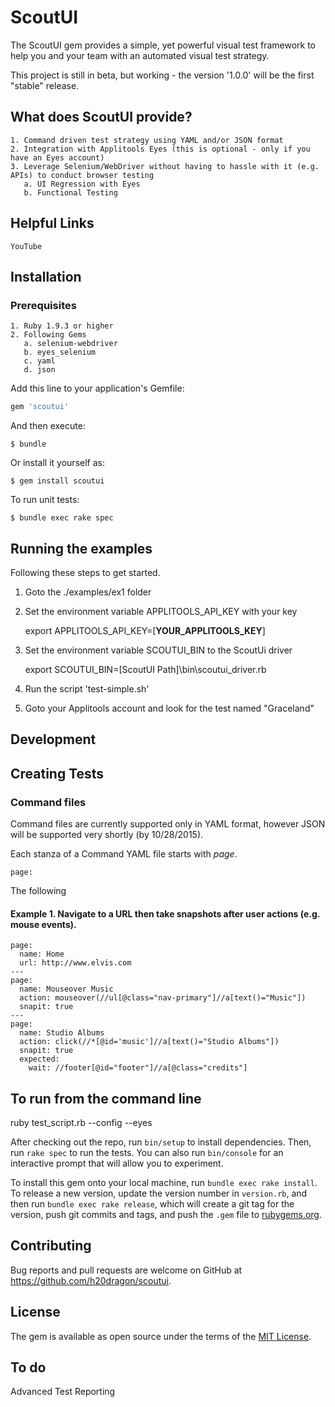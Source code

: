 # ScoutUI

The ScoutUI gem provides a simple, yet powerful visual test framework to help you and your team with an automated visual test strategy.

This project is still in beta, but working - the version '1.0.0' will be the first "stable" release.

## What does ScoutUI provide?

    1. Command driven test strategy using YAML and/or JSON format
    2. Integration with Applitools Eyes (this is optional - only if you have an Eyes account)
    3. Leverage Selenium/WebDriver without having to hassle with it (e.g. APIs) to conduct browser testing
       a. UI Regression with Eyes
       b. Functional Testing
    
    
## Helpful Links
    YouTube

## Installation

### Prerequisites
    1. Ruby 1.9.3 or higher
    2. Following Gems
       a. selenium-webdriver
       b. eyes_selenium
       c. yaml
       d. json

Add this line to your application's Gemfile:

```ruby
gem 'scoutui'
```

And then execute:

    $ bundle

Or install it yourself as:

    $ gem install scoutui
    
To run unit tests:

    $ bundle exec rake spec

## Running the examples

Following these steps to get started.

1. Goto the ./examples/ex1 folder
2. Set the environment variable APPLITOOLS_API_KEY with your key

    export APPLITOOLS_API_KEY=[__YOUR_APPLITOOLS_KEY__]
3. Set the environment variable SCOUTUI_BIN to the ScoutUi driver
    
    export SCOUTUI_BIN=[ScoutUI Path]\bin\scoutui_driver.rb
   
4. Run the script 'test-simple.sh'
5. Goto your Applitools account and look for the test named "Graceland"

## Development


## Creating Tests

### Command files
Command files are currently supported only in YAML format, however JSON will be supported very shortly (by 10/28/2015).

Each stanza of a Command YAML file starts with *page*.

    page:
   
The following 


#### Example 1. Navigate to a URL then take snapshots after user actions (e.g. mouse events).

    page:
      name: Home
      url: http://www.elvis.com
    ---
    page:
      name: Mouseover Music
      action: mouseover(//ul[@class="nav-primary"]//a[text()="Music"])
      snapit: true
    ---
    page:
      name: Studio Albums
      action: click(//*[@id='music']//a[text()="Studio Albums"])
      snapit: true
      expected:
        wait: //footer[@id="footer"]//a[@class="credits"]
        

## To run from the command line

ruby test_script.rb  --config <your test settings JSON file> --eyes


After checking out the repo, run `bin/setup` to install dependencies. Then, run `rake spec` to run the tests. You can also run `bin/console` for an interactive prompt that will allow you to experiment.

To install this gem onto your local machine, run `bundle exec rake install`. To release a new version, update the version number in `version.rb`, and then run `bundle exec rake release`, which will create a git tag for the version, push git commits and tags, and push the `.gem` file to [rubygems.org](https://rubygems.org).

## Contributing

Bug reports and pull requests are welcome on GitHub at https://github.com/h20dragon/scoutui.

## License

The gem is available as open source under the terms of the [MIT License](http://opensource.org/licenses/MIT).

## To do

Advanced Test Reporting

